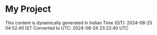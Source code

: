 # My Project

This content is dynamically generated in Indian Time (IST): 2024-08-25 04:52:40 IST
Converted to UTC: 2024-08-24 23:22:40 UTC
